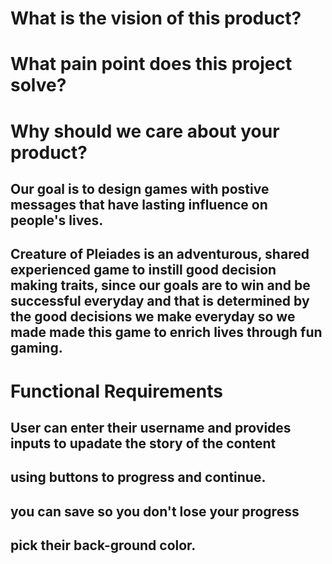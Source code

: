 # What is the vision of this product?

# What pain point does this project solve?

# Why should we care about your product?
 
 ## Our goal is to design games with postive messages that have lasting influence on people's lives.
 ## Creature of Pleiades is an adventurous, shared experienced game to instill  good decision making traits, since our goals are to win and be successful everyday and that is determined by the good decisions we make everyday so we made made this game to enrich lives through fun gaming. 

# Functional Requirements
  ## User can enter their username and provides inputs to upadate the story of the content
  ## using buttons to progress and continue. 
  ## you can save so you don't lose your progress
  ## pick their back-ground color.
